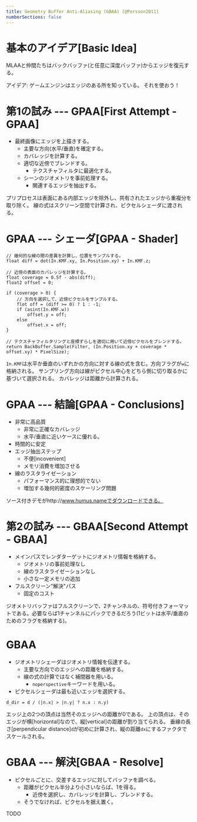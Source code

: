 ```yaml
---
title: Geometry Buffer Anti-Aliasing (GBAA) [@Persson2011]
numberSections: false
---
```

# 基本のアイデア[Basic Idea]

MLAAと仲間たちはバックバッファ(と任意に深度バッファ)からエッジを復元する。

アイデア:
ゲームエンジンはエッジのある所を知っている。
それを使おう！

# 第1の試み --- GPAA[First Attempt - GPAA]

- 最終画像にエッジを上描きする。
    - 主要な方向(水平/垂直)を確定する。
    - カバレッジを計算する。
    - 適切な近傍でブレンドする。
        - テクスチャフィルタに最適化する。
    - シーンのジオメトリを事前処理する。
        - 関連するエッジを抽出する。

プリプロセスは表面にある内部エッジを除外し、共有されたエッジから重複分を取り除く。
線の式はスクリーン空間で計算され、ピクセルシェーダに渡される。

# GPAA --- シェーダ[GPAA - Shader]

```hlsl
// 幾何的な線の間の差異を計算し、位置をサンプルする。
float diff = dot(In.KMF.xy, In.Position.xy) + In.KMF.z;

// 近傍の表面のカバレッジを計算する。
float coverage = 0.5f - abs(diff);
float2 offset = 0;

if (coverage > 0) {
    // 方向を選択して、近傍ピクセルをサンプルする。
    flot off = (diff >= 0) ? 1 : -1;
    if (asint(In.KMF.w))
        offset.y = off;
    else
        offset.x = off;
}

// テクスチャフィルタリングと座標ずらしを適切に用いて近傍ピクセルをブレンドする。
return BackBuffer.Sample(Filter, (In.Position.xy + coverage * offset.xy) * PixelSize);
```

`In.KMF`は水平か垂直のいずれかの方向に対する線の式を含む。方向フラグが`w`に格納される。
サンプリング方向は線がピクセル中心をどちら側に切り取るかに基づいて選択される。
カバレッジは距離から計算される。

# GPAA --- 結論[GPAA - Conclusions]

- 非常に高品質
    - 非常に正確なカバレッジ
    - 水平/垂直に近いケースに優れる。
- 時間的に安定
- エッジ抽出ステップ
    - 不便[incovenient]
    - メモリ消費を増加させる
- 線のラスタライゼーション
    - パフォーマンス的に理想的でない
    - 増加する幾何的密度のスケーリング問題

ソース付きデモがhttp://www.humus.nameでダウンロードできる。

# 第2の試み --- GBAA[Second Attempt - GBAA]

- メインパスでレンダターゲットにジオメトリ情報を格納する。
    - ジオメトリの事前処理なし
    - 線のラスタライゼーションなし
    - 小さな一定メモリの追加
- フルスクリーン"解決"パス
    - 固定のコスト

ジオメトリバッファはフルスクリーンで、2チャンネルの、符号付きフォーマットである。必要ならば1チャンネルにパックできるだろう(1ビットは水平/垂直のためのフラグを格納する)。

# GBAA

- ジオメトリシェーダはジオメトリ情報を伝達する。
    - 主要な方向でのエッジへの距離を格納する。
    - 線の式の計算ではなく補間器を用いる。
        - `noperspective`キーワードを用いる。
- ピクセルシェーダは最も近いエッジを選択する。

`d_dir = d / (|n.x| > |n.y| ? n.x : n.y)`

エッジ上の2つの頂点は当然そのエッジへの距離が0である。
上の頂点は、そのエッジが横[horizontal]なので、縦[vertical]の距離が割り当てられる。
垂線の長さ[perpendicular distance]`d`が初めに計算され、縦の距離`dx`にするファクタでスケールされる。

# GBAA --- 解決[GBAA - Resolve]

- ピクセルごとに、交差するエッジに対してバッファを調べる。
    - 距離がピクセル半分より小さいならば、1を得る。
        - 近傍を選択し、カバレッジを計算し、ブレンドする。
    - そうでなければ、ピクセルを据え置く。

<!-- p.11 -->

TODO

